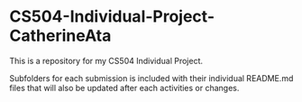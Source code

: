 # CS504-Individual-Project-CatherineAta

This is a repository for my CS504 Individual Project.

Subfolders for each submission is included with their individual README.md files that will also be updated after each activities or changes.
